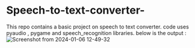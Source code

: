 # Speech-to-text-converter-
This repo contains a basic project on speech to text converter. code uses pyaudio , pygame and speech_recognition libraries.
below is the output :
![Screenshot from 2024-01-06 12-49-32](https://github.com/sohamd05/Speech-to-text-converter-/assets/118821338/671b6f4a-53cc-4d91-a28b-9ef132dd3411)

